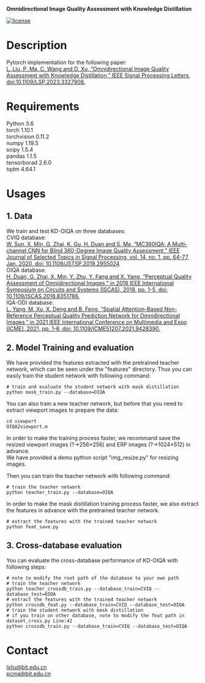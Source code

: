 **Omnidirectional Image Quality Assessment with Knowledge Distillation**

[![license](https://img.shields.io/badge/-LICENSE-green)](https://github.com/mmccccat/KD-OIQA/blob/main/LICENSE)
# Description
Pytorch implementation for the following paper:  
 [L. Liu, P. Ma, C. Wang and D. Xu, “Omnidirectional Image Quality Assessment with Knowledge Distillation,” IEEE Signal Processing Letters, doi:10.1109/LSP.2023.3327908.](https://doi.org/10.1109/LSP.2023.3327908)

# Requirements

Python 3.6  
torch 1.10.1  
torchvision 0.11.2  
numpy 1.19.5  
scipy 1.5.4  
pandas 1.1.5  
tensorborad 2.6.0  
tqdm 4.64.1  

# Usages

## 1. Data
We train and test KD-OIQA on three databases:  
CVIQ database:  
[W. Sun, X. Min, G. Zhai, K. Gu, H. Duan and S. Ma, “MC360IQA: A Multi-channel CNN for Blind 360-Degree Image Quality Assessment,” IEEE Journal of Selected Topics in Signal Processing, vol. 14, no. 1, pp. 64-77, Jan. 2020, doi: 10.1109/JSTSP.2019.2955024](https://doi.org/10.1109/JSTSP.2019.2955024)  
OIQA database:  
[H. Duan, G. Zhai, X. Min, Y. Zhu, Y. Fang and X. Yang, “Perceptual Quality Assessment of Omnidirectional Images,” in 2018 IEEE International Symposium on Circuits and Systems (ISCAS), 2018, pp. 1-5, doi: 10.1109/ISCAS.2018.8351786.](https://doi.org/10.1109/ISCAS.2018.8351786)  
IQA-ODI database:  
[L. Yang, M. Xu, X. Deng and B. Feng, “Spatial Attention-Based Non-Reference Perceptual Quality Prediction Network for Omnidirectional Images,” in 2021 IEEE International Conference on Multimedia and Expo (ICME), 2021, pp. 1-6, doi: 10.1109/ICME51207.2021.9428390.](https://doi.org/10.1109/ICME51207.2021.9428390)  

## 2. Model Training and evaluation
We have provided the features extracted with the pretrained teacher network, which can be seen under the "features" directory.
Thus you can easily train the student network with following command:  
```
# train and evaluate the student network with mask distillation
python mask_train.py --database=OIQA
```

You can also train a new teacher network, but before that you need to extract viewport images to prepare the data:  
```
cd viewport
OIQA2viewport.m
```

In order to make the training process faster, we recommand save the resized viewport images (?→256×256) and ERP images (?→1024×512) in advance.  
We have provided a demo python script "img_resize.py" for resizing images.

Then you can train the teacher network with following command:  
```
# train the teacher network
python teacher_train.py --database=OIQA
```

In order to make the mask distillation training process faster, we also extract the features in advance with the pretrained teacher network.
```
# extract the features with the trained teacher network
python feat_save.py
```

## 3. Cross-database evaluation
You can evaluate the cross-database performance of KD-OIQA with following steps:
```
# note to modify the root path of the database to your own path
# train the teacher network
python teacher_crossdb_train.py --database_train=CVIQ --database_test=OIQA
# extract the features with the trained teacher network
python crossdb_feat.py --database_train=CVIQ --database_test=OIQA
# train the student network with mask distillation
# if you train on other database, note to modify the feat path in dataset_cross.py Line:42
python crossdb_train.py --database_train=CVIQ --database_test=OIQA
```

# Contact
lxliu@bit.edu.cn  
pcma@bit.edu.cn
